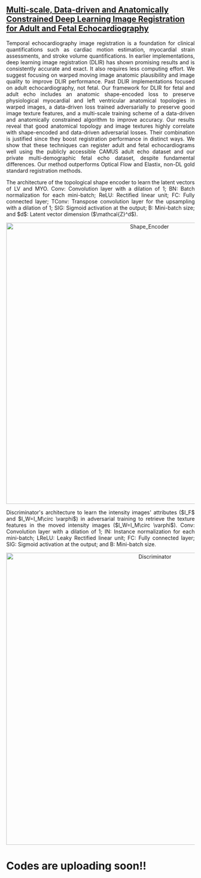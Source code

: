 ## [Multi-scale, Data-driven and Anatomically Constrained Deep Learning Image Registration for Adult and Fetal Echocardiography](https://arxiv.org/abs/2309.00831)

<p align="justify"> Temporal echocardiography image registration is a foundation for clinical quantifications such as cardiac motion estimation, myocardial strain assessments, and stroke volume quantifications. In earlier implementations, deep learning image registration (DLIR) has shown promising results and is consistently accurate and exact. It also requires less computing effort. We suggest focusing on warped moving image anatomic plausibility and image quality to improve DLIR performance. Past DLIR implementations focused on adult echocardiography, not fetal. Our framework for DLIR for fetal and adult echo includes an anatomic shape-encoded loss to preserve physiological myocardial and left ventricular anatomical topologies in warped images, a data-driven loss trained adversarially to preserve good image texture features, and a multi-scale training scheme of a data-driven and anatomically constrained algorithm to improve accuracy. Our results reveal that good anatomical topology and image textures highly correlate with shape-encoded and data-driven adversarial losses. Their combination is justified since they boost registration performance in distinct ways. We show that these techniques can register adult and fetal echocardiograms well using the publicly accessible CAMUS adult echo dataset and our private multi-demographic fetal echo dataset, despite fundamental differences. Our method outperforms Optical Flow and Elastix, non-DL gold standard registration methods. </p>

<p align="justify">
The architecture of the topological shape encoder to learn the latent vectors of LV and MYO. Conv: Convolution layer with a dilation of 1; BN: Batch normalization for each mini-batch; ReLU: Rectified linear unit; FC: Fully connected layer; TConv: Transpose convolution layer for the upsampling with a dilation of 1; SIG: Sigmoid activation at the output; B: Mini-batch size; and $d$: Latent vector dimension ($\mathcal{Z}^d$).
</p>
<p align="center">
<img width="750" alt="Shape_Encoder" src="https://github.com/kamruleee51/DdC-AC-DLIR/assets/32570071/6c0f7808-27b3-4ea7-baeb-c0968174f82b">
</p>


<p align="justify">
Discriminator's architecture to learn the intensity images' attributes ($I_F$ and $I_W=I_M\circ \varphi$) in adversarial training to retrieve the texture features in the moved intensity images ($I_W=I_M\circ \varphi$). Conv: Convolution layer with a dilation of 1; IN: Instance normalization for each mini-batch; LReLU: Leaky Rectified linear unit; FC: Fully connected layer; SIG: Sigmoid activation at the output; and B: Mini-batch size.
</p>
<p align="center">
<img width="779" alt="Discriminator" src="https://github.com/kamruleee51/DdC-AC-DLIR/assets/32570071/218a7e98-aa54-4a2a-a39c-c06542e19d13">
</p>


# Codes are uploading soon!!


